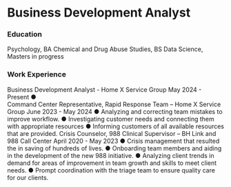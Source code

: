 # Business Development Analyst

### Education
Psychology, BA
Chemical and Drug Abuse Studies, BS
Data Science, Masters in progress

### Work Experience
Business Development Analyst - Home X Service Group
May 2024 - Present
●	
Command Center Representative, Rapid Response Team – Home X Service Group
June 2023 - May 2024
●	Analyzing and correcting team mistakes to improve workflow. 
●	Investigating customer needs and connecting them with appropriate resources
●	Informing customers of all available resources that are provided. 
Crisis Counselor, 988 Clinical Supervisor –  BH Link and 988 Call Center
April 2020 - May 2023
●	Crisis management that resulted the in saving of hundreds of lives. 
●	Onboarding team members and aiding in the development of the new 988 initiative. 
●	Analyzing client trends in demand for areas of improvement in team growth and skills to meet client needs.
●	Prompt coordination with the triage team to ensure quality care for our clients.
